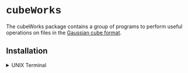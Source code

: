 # <span style="font-family:Courier"><b>cubeWorks</b></span>

The cubeWorks package contains a group of programs to perform useful operations on files in the [Gaussian cube format](https://paulbourke.net/dataformats/cube/). 

## Installation

<details>
  <summary>UNIX Terminal</summary>

- download and unzip the source code
- enter the <span style="font-family:Courier">cubeWorks</span> directory
- compile with GNU make
    - type `make` to compile all programs (requires float version of [FFTW3](www.fftw.org))  
    or
    - type `make noFT` to compile without fftw3 (no cubeFilter)
- make cubeWorks binaries findable
    - add cubeWorks/bin to $PATH:  
    `dir=$(pwd)`  
    `echo "export PATH=$PATH:${dir}/bin" \>& ~/.bash_profile`  
    or
    - copy contents of cubeWorks/bin to usr/local/bin:  
    `sudo cp bin/* usr/local/bin/`  
    or
    - ...  

</details>